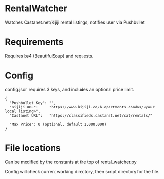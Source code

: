 # RentalWatcher
 Watches Castanet.net/Kijiji rental listings, notifies user via Pushbullet

# Requirements

Requires bs4 (BeautifulSoup) and requests.

# Config

config.json requires 3 keys, and includes an optional price limit.
```
{
  "Pushbullet Key": "",
  "Kijiji URL":     "https://www.kijiji.ca/b-apartments-condos/<your local listing>",
  "Castanet URL":   "https://classifieds.castanet.net/cat/rentals/"

  "Max Price": 0 (optional, default 1,000,000)
}
```

# File locations

Can be modified by the constants at the top of rental_watcher.py

Config will check current working directory, then script directory for the file.
